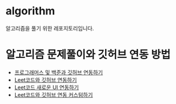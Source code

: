 # algorithm
알고리즘을 풀기 위한 레포지토리입니다.


# 알고리즘 문제풀이와 깃허브 연동 방법
- [프로그래머스 및 백준과 깃허브 연동하기](https://oliviakim.tistory.com/34)
- [Leet코드와 깃허브 연동하기](https://bolob.tistory.com/entry/Tools-LeetCode%EB%A5%BC-Github%EC%97%90-%EC%97%B0%EB%8F%99%ED%95%98%EA%B8%B0-LeetHub-%ED%94%8C%EB%9F%AC%EA%B7%B8%EC%9D%B8)
- [Leet코드 새로운 UI 연동하기](https://sozerodev.tistory.com/197)
- [Leet코드와 깃허브 연동 커스텀하기](https://sozerodev.tistory.com/193)
